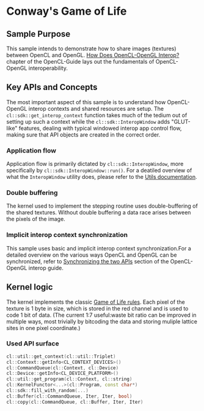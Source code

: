 # Conway's Game of Life

## Sample Purpose

This sample intends to demonstrate how to share images (textures) between OpenCL and OpenGL. [How Does OpenCL-OpenGL Interop?](https://github.com/KhronosGroup/OpenCL-Guide/blob/main/chapters/how_does_opencl-opencl_interop.md) chapter of the OpenCL-Guide lays out the fundamentals of OpenCL-OpenGL interoperability.

## Key APIs and Concepts

The most important aspect of this sample is to understand how OpenCL-OpenGL interop contexts and shared resources are setup. The `cl::sdk::get_interop_context` function takes much of the tedium out of setting up such a context while the `cl::sdk::InteropWindow` adds "GLUT-like" features, dealing with typical windowed interop app control flow, making sure that API objects are created in the correct order.

### Application flow

Application flow is primarily dictated by `cl::sdk::InteropWindow`, more specifically by `cl::sdk::InteropWindow::run()`. For a deatiled overview of what the `InteropWindow` utility does, please refer to the [Utils documentation](../../../../lib/Utils.md).

### Double buffering

The kernel used to implement the stepping routine uses double-buffering of the shared textures. Without double buffering a data race arises between the pixels of the image.

### Implicit interop context synchronization

This sample uses basic and implicit interop context synchronization.For a detailed overview on the various ways OpenCL and OpenGL can be synchronized, refer to [Synchronizing the two APIs](https://github.com/KhronosGroup/OpenCL-Guide/blob/main/chapters/how_does_opencl-opencl_interop.md#Synchronizing-the-two-APIs) section of the OpenCL-OpenGL interop guide.

## Kernel logic

The kernel implements the classic [Game of Life rules](https://en.wikipedia.org/wiki/Conway%27s_Game_of_Life#Rules). Each pixel of the texture is 1 byte in size, which is stored in the red channel and is used to code 1 bit of data. (The current 1:7 useful:waste bit ratio can be improved in multiple ways, most trivially by bitcoding the data and storing muliple lattice sites in one pixel coordinate.)

### Used API surface

```c++
cl::util::get_context(cl::util::Triplet)
cl::Context::getInfo<CL_CONTEXT_DEVICES>()
cl::CommandQueue(cl::Context, cl::Device)
cl::Device::getInfo<CL_DEVICE_PLATFORM>()
cl::util::get_program(cl::Context, cl::string)
cl::KernelFunctor<...>(cl::Program, const char*)
cl::sdk::fill_with_random(...)
cl::Buffer(cl::CommandQueue, Iter, Iter, bool)
cl::copy(cl::CommandQueue, cl::Buffer, Iter, Iter)
```